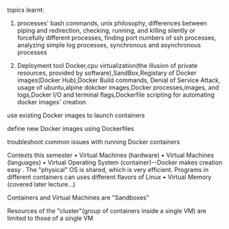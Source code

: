 topics learnt:

1) processes' bash commands, unix philosophy, differences between piping and redirection, checking, running, and killing silently or forcefully different processes, finding port numbers of ssh processes, analyzing simple log processes, synchronous and asynchronous processes

2) Deployment tool Docker,cpu virtualization(the illusion of private resources, provided by software),SandBox,Registary of Docker images(Docker Hub),Docker Build commands, Denial of Service Attack, usage of ubuntu,alpine dokcker images,Docker processes,images, and logs,Docker I/O and terminal flags,Dockerfile scripting for automating docker images' creation

use existing Docker images to launch containers

define new Docker images using Dockerfiles

troubleshoot common issues with running Docker containers

Contexts this semester
• Virtual Machines (hardware)
• Virtual Machines (languages)
• Virtual Operating System (container)--Docker makes creation easy . The "physical" OS is shared, which is very efficient. Programs in different containers can uses different flavors of Linux
• Virtual Memory (covered later lecture...)

Containers and Virtual Machines are "Sandboxes"

Resources of the "cluster"(group of containers inside a single VM) are limited to those of a single VM

